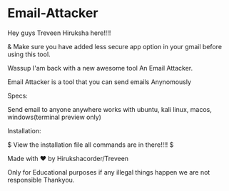 # Email-Attacker
Hey guys Treveen Hiruksha here!!!!

& Make sure you have added less secure app option in your gmail before using this tool.

Wassup I'am back with a new awesome tool An Email Attacker.

Email Attacker is a tool that you can send emails Anynomously

Specs:

Send email to anyone anywhere
works with ubuntu, kali linux, macos, windows(terminal preview only)

Installation:

$ View the installation file all commands are in there!!!! $

Made with ♥️ by Hirukshacorder/Treveen

Only for Educational purposes if any illegal things happen we are not responsible Thankyou.
